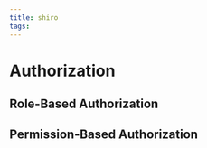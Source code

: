 ```yaml
---
title: shiro
tags:
---
```


# Authorization

## Role-Based Authorization

## Permission-Based Authorization
